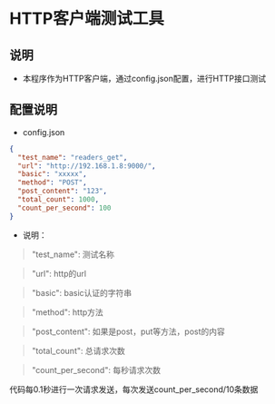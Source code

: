 # HTTP客户端测试工具
## 说明
- 本程序作为HTTP客户端，通过config.json配置，进行HTTP接口测试

## 配置说明
- config.json
```json
{
  "test_name": "readers_get",
  "url": "http://192.168.1.8:9000/",
  "basic": "xxxxx",
  "method": "POST",
  "post_content": "123",
  "total_count": 1000,
  "count_per_second": 100
}
```
- 说明：
>"test_name":        测试名称

>"url":              http的url

>"basic":            basic认证的字符串

>"method":           http方法

>"post_content":     如果是post，put等方法，post的内容

>"total_count":      总请求次数

>"count_per_second": 每秒请求次数


  代码每0.1秒进行一次请求发送，每次发送count_per_second/10条数据
  
